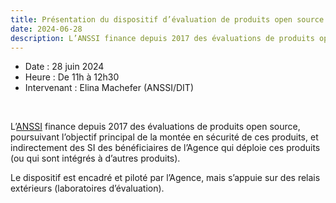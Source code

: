 ```yaml
---
title: Présentation du dispositif d’évaluation de produits open source de l'ANSSI
date: 2024-06-28
description: L’ANSSI finance depuis 2017 des évaluations de produits open source, poursuivant l’objectif principal de la montée en sécurité de ces produits, et indirectement des SI des bénéficiaires de l’Agence qui déploie ces produits (ou qui sont intégrés à d’autres produits).
---
```


- Date : 28 juin 2024
- Heure : De 11h à 12h30
- Intervenant : Elina Machefer (ANSSI/DIT)

<br/>

L’[ANSSI](https://cyber.gouv.fr) finance depuis 2017 des évaluations de produits open source, poursuivant l’objectif principal de la montée en sécurité de ces produits, et indirectement des SI des bénéficiaires de l’Agence qui déploie ces produits (ou qui sont intégrés à d’autres produits).

Le dispositif est encadré et piloté par l’Agence, mais s’appuie sur des relais extérieurs (laboratoires d’évaluation).
